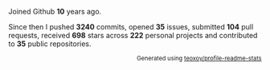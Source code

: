 Joined Github **10** years ago.

Since then I pushed **3240** commits, opened **35** issues, submitted **104** pull requests, received **698** stars across **222** personal projects and contributed to **35** public repositories.

<p align="right"><sub>Generated using <a href="https://github.com/marketplace/actions/profile-readme-stats">teoxoy/profile-readme-stats</a></sub></p>
